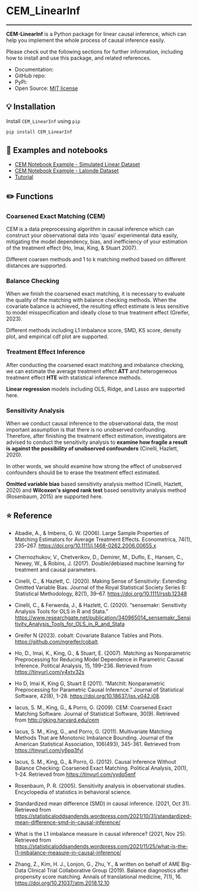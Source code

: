 # CEM_LinearInf

<div style="border-top: 4px solid gray;"></div>


**CEM-LinearInf** is a Python package for linear causal inference, which can help you implement the whole process of causal inference easily.

Please check out the following sections for further information, including how to install and use this package, and related references.

- Documentation: []()
- GitHub repo: []()
- PyPi: []()
- Open Source: [MIT license](https://opensource.org/licenses/MIT)

## 💡 Installation

Install `CEM_LinearInf` using ``pip``

```bash
pip install CEM_LinearInf
```


## 📖 Examples and notebooks

- [CEM Notebook Example - Simulated Linear Dataset](CEM_Notebook_Example_Lalonde_Dataset.ipynb)
- [CEM Notebook Example - Lalonde Dataset](CEM_Notebook_Example_Lalonde_Dataset.ipynb)
- [Tutorial]()

## ✏️ Functions

### Coarsened Exact Matching (CEM)

   CEM is a data preprocessing algorithm in causal inference which can construct your observational data into 'quasi' experimental data easily, mitigating the model dependency, bias, and inefficiency of your estimation of the treatment effect (Ho, Imai, King, & Stuart 2007).
   
   Different coarsen methods and 1 to k matching method based on different distances are supported.

### Balance Checking

   When we finish the coarsened exact matching, it is necessary to evaluate the quality of the matching with balance checking methods. When the covariate balance is achieved, the resulting effect estimate is less sensitive to model misspecification and ideally close to true treatment effect (Greifer, 2023).  

   Different methods including L1 imbalance score, SMD, KS score, density plot, and empirical cdf plot are supported.

### Treatment Effect Inference

   After conducting the coarsened exact matching and imbalance checking, we can estimate the average treatment effect **ATT** and heterogeneous treatment effect **HTE** with statistical inference methods.

   **Linear regression** models including OLS, Ridge, and Lasso are supported here.

### Sensitivity Analysis

   When we conduct causal inference to the observational data, the most important assumption is that there is no unobserved confounding. Therefore, after finishing the treatment effect estimation, investigators are advised to conduct the sensitivity analysis to **examine how fragile a result is against the possibility of unobserved confounders** (Cinelli, Hazlett, 2020).  
   
   In other words, we should examine how strong the effect of unobserved confounders should be to erase the treatment effect estimated.
   
   **Omitted variable bias** based sensitivity analysis method (Cinelli, Hazlett, 2020) and **Wilcoxon's  signed rank test** based sensitivity analysis method (Rosenbaum, 2015) are supported here.


## ⭐️ Reference

- Abadie, A., & Imbens, G. W. (2006). Large Sample Properties of Matching Estimators for Average Treatment Effects. Econometrica, 74(1), 235–267. https://doi.org/10.1111/j.1468-0262.2006.00655.x

-  Chernozhukov, V., Chetverikov, D., Demirer, M., Duflo, E., Hansen, C., Newey, W., & Robins, J. (2017). Double/debiased machine learning for treatment and causal parameters.

-  Cinelli, C., & Hazlett, C. (2020). Making Sense of Sensitivity: Extending Omitted Variable Bias. Journal of the Royal Statistical Society Series B: Statistical Methodology, 82(1), 39–67. https://doi.org/10.1111/rssb.12348

-  Cinelli, C., & Ferwerda, J., & Hazlett, C. (2020). “sensemakr: Sensitivity Analysis Tools for OLS in R and Stata.” https://www.researchgate.net/publication/340965014_sensemakr_Sensitivity_Analysis_Tools_for_OLS_in_R_and_Stata

-  Greifer N (2023). cobalt: Covariate Balance Tables and Plots. https://github.com/ngreifer/cobalt.

-  Ho, D., Imai, K., King, G., & Stuart, E. (2007). Matching as Nonparametric Preprocessing for Reducing Model Dependence in Parametric Causal Inference. Political Analysis, 15, 199–236. Retrieved from https://tinyurl.com/y4xtv32s

-  Ho D, Imai K, King G, Stuart E (2011). “MatchIt: Nonparametric Preprocessing for Parametric Causal Inference.” Journal of Statistical Software, 42(8), 1–28. https://doi.org/10.18637/jss.v042.i08.

-  Iacus, S. M., King, G., & Porro, G. (2009). CEM: Coarsened Exact Matching Software. Journal of Statistical Software, 30(9). Retrieved from http://gking.harvard.edu/cem

-  Iacus, S. M., King, G., and Porro, G. (2011). Multivariate Matching Methods That are Monotonic Imbalance Bounding. Journal of the American Statistical Association, 106(493), 345-361. Retrieved from https://tinyurl.com/y6pq3fyl

-  Iacus, S. M., King, G., & Porro, G. (2012). Causal Inference Without Balance Checking: Coarsened Exact Matching. Political Analysis, 20(1), 1–24. Retrieved from https://tinyurl.com/yydq5enf

-  Rosenbaum, P. R. (2005). Sensitivity analysis in observational studies. Encyclopedia of statistics in behavioral science.

-  Standardized mean difference (SMD) in causal inference. (2021, Oct 31). Retrieved from https://statisticaloddsandends.wordpress.com/2021/10/31/standardized-mean-difference-smd-in-causal-inference/

-  What is the L1 imbalance measure in causal inference? (2021, Nov 25). Retrieved from https://statisticaloddsandends.wordpress.com/2021/11/25/what-is-the-l1-imbalance-measure-in-causal-inference/

-  Zhang, Z., Kim, H. J., Lonjon, G., Zhu, Y., & written on behalf of AME Big-Data Clinical Trial Collaborative Group (2019). Balance diagnostics after propensity score matching. Annals of translational medicine, 7(1), 16. https://doi.org/10.21037/atm.2018.12.10
